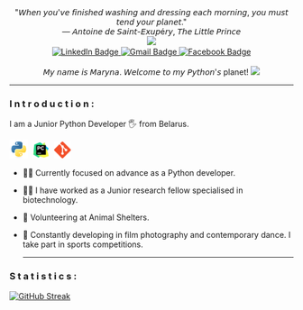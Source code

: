 <div id="header" align="center">
"𝘞𝘩𝘦𝘯 𝘺𝘰𝘶'𝘷𝘦 𝘧𝘪𝘯𝘪𝘴𝘩𝘦𝘥 𝘸𝘢𝘴𝘩𝘪𝘯𝘨 𝘢𝘯𝘥 𝘥𝘳𝘦𝘴𝘴𝘪𝘯𝘨 𝘦𝘢𝘤𝘩 𝘮𝘰𝘳𝘯𝘪𝘯𝘨, 𝘺𝘰𝘶 𝘮𝘶𝘴𝘵 𝘵𝘦𝘯𝘥 𝘺𝘰𝘶𝘳 𝘱𝘭𝘢𝘯𝘦𝘵."
<div id="header" align="center">  
― 𝘈𝘯𝘵𝘰𝘪𝘯𝘦 𝘥𝘦 𝘚𝘢𝘪𝘯𝘵-𝘌𝘹𝘶𝘱é𝘳𝘺, 𝘛𝘩𝘦 𝘓𝘪𝘵𝘵𝘭𝘦 𝘗𝘳𝘪𝘯𝘤𝘦
<div id="header" align="center">
  <img src="https://media.giphy.com/media/ptzlRfMuHaGgccUzbh/giphy.gif" width="350"/>
</div>
  
<div id="badges">
  <a href="https://www.linkedin.com/in/maryna-liaukouskaya-23bba1217/">
    <img src="https://img.shields.io/badge/LinkedIn-blue?style=for-the-badge&logo=linkedin&logoColor=white" alt="LinkedIn Badge"/>
  </a>
  <a href="mailto:Liaukouskaya01@gmail.com"/a>
    <img src="https://img.shields.io/badge/Gmail-red?style=for-the-badge&logo=gmail&logoColor=white" alt="Gmail Badge"/>
  </a>
  <a href="https://www.facebook.com/profile.php?id=100009702944440">
    <img src="https://img.shields.io/badge/Facebook-blue?style=for-the-badge&logo=facebook&logoColor=white" alt="Facebook Badge"/>
  </a>
</div>
<img src="https://komarev.com/ghpvc/?username=Liaukouskaya&style=flat-square&color=green" alt=""/>
<div id="header" align="center">
𝘔𝘺 𝘯𝘢𝘮𝘦 𝘪𝘴 𝘔𝘢𝘳𝘺𝘯𝘢. 𝘞𝘦𝘭𝘤𝘰𝘮𝘦 𝘵𝘰 𝘮𝘺 𝘗𝘺𝘵𝘩𝘰𝘯'𝘴 planet!
 <img src="https://media.giphy.com/media/LMt9638dO8dftAjtco/giphy.gif" width="15px"/>
</h1>
  
---
<div id="header" align="left">  
  
###  I n t r o d u c t i o n :
  
I am a Junior Python Developer :raised_hand_with_fingers_splayed: from Belarus.
 
  <div id="header" align="left"> 
  <img src="https://github.com/devicons/devicon/blob/master/icons/python/python-original.svg" title="Spring" alt="Spring" width="33" height="33"/>&nbsp;
  <img src="https://github.com/devicons/devicon/blob/master/icons/pycharm/pycharm-original.svg" title="Material UI" alt="Material UI" width="30" height="30"/>&nbsp;
  <img src="https://github.com/devicons/devicon/blob/master/icons/git/git-original.svg" title="Git" **alt="Git" width="30" height="30"/>
</div>
  
  
- :woman_technologist: Currently focused on advance as a Python developer.
  
- :woman_scientist: I have worked as a Junior research fellow specialised in biotechnology.
 
- :rabbit2: Volunteering at Animal Shelters.

- :sunflower: Constantly developing in film photography and contemporary dance. I take part in sports competitions.

  ---

###  S t a t i s t i c s :
  [![GitHub Streak](http://github-readme-streak-stats.herokuapp.com?user=Liaukouskaya&theme=dark&background=000000)](https://git.io/streak-stats)



